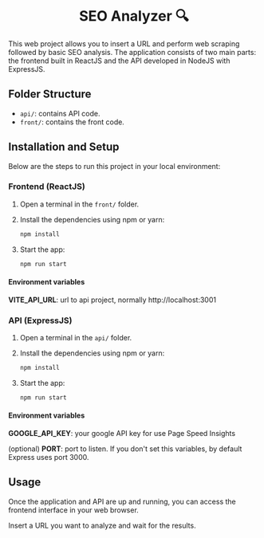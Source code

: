 <div align="center">

<h1>SEO Analyzer 🔍</h1>
</div>

This web project allows you to insert a URL and perform web scraping followed by basic SEO analysis. The application consists of two main parts: the frontend built in ReactJS and the API developed in NodeJS with ExpressJS.

## Folder Structure

- `api/`: contains API code.
- `front/`: contains the front code.

## Installation and Setup

Below are the steps to run this project in your local environment:

### Frontend (ReactJS)

1. Open a terminal in the `front/` folder.

2. Install the dependencies using npm or yarn:

   ```bash
   npm install
   ```

3. Start the app:

   ```bash
   npm run start
   ```

#### Environment variables

**VITE_API_URL**: url to api project, normally http://localhost:3001

### API (ExpressJS)

1. Open a terminal in the `api/` folder.

2. Install the dependencies using npm or yarn:

   ```bash
   npm install
   ```

3. Start the app:

   ```bash
   npm run start
   ```

#### Environment variables

**GOOGLE_API_KEY**: your google API key for use Page Speed Insights

(optional) **PORT**: port to listen. If you don't set this variables, by default Express uses port 3000.

## Usage

Once the application and API are up and running, you can access the frontend interface in your web browser.

Insert a URL you want to analyze and wait for the results.
